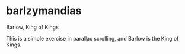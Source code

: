 # barlzymandias
Barlow, King of Kings


This is a simple exercise in parallax scrolling, and Barlow is the King of Kings.
